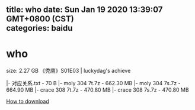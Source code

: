 
title: who
date: Sun Jan 19 2020 13:39:07 GMT+0800 (CST)    
categories: baidu
---

# who
size: 2.27 GB
 《秃鹰》S01E03 | luckydag's achieve
 
|- 对应关系.txt - 70 B
|- moly 304 7t.7z - 662.30 MB
|- moly 304 7s.7z - 664.90 MB
|- crace 308 7t.7z - 470.80 MB
|- crace 308 7s.7z - 470.80 MB

[How to download](https://bpcam.bemobtrk.com/go/2ceec3aa-1ca2-46d6-b9ff-aaa5c184517c?jno=1036)